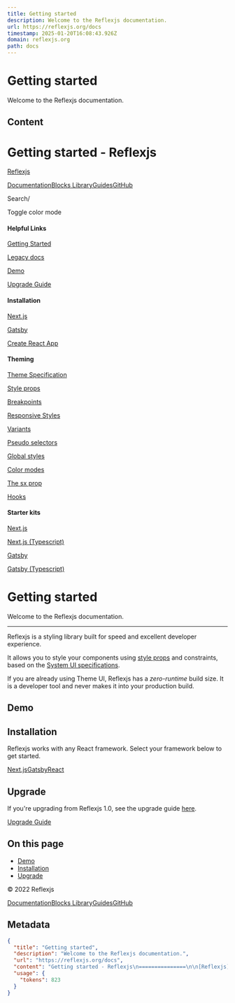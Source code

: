 ```yaml
---
title: Getting started
description: Welcome to the Reflexjs documentation.
url: https://reflexjs.org/docs
timestamp: 2025-01-20T16:08:43.926Z
domain: reflexjs.org
path: docs
---
```


# Getting started


Welcome to the Reflexjs documentation.


## Content

Getting started - Reflexjs
===============

[Reflexjs](https://reflexjs.org/)

[Documentation](https://reflexjs.org/docs)[Blocks Library](https://reflexjs.org/blocks)[Guides](https://reflexjs.org/guides/build-landing-page-with-nextjs)[GitHub](https://github.com/reflexjs/reflexjs)

Search/

[](https://github.com/reflexjs/reflexjs)Toggle color mode

#### Helpful Links

[Getting Started](https://reflexjs.org/docs)

 [Legacy docs](https://v1.reflexjs.org/docs)

[Demo](https://demo.reflexjs.org/)

[Upgrade Guide](https://reflexjs.org/docs/upgrade)

#### Installation

[Next.js](https://reflexjs.org/docs/installation/nextjs)

[Gatsby](https://reflexjs.org/docs/installation/gatsby)

[Create React App](https://reflexjs.org/docs/installation/react)

#### Theming

[Theme Specification](https://reflexjs.org/docs/theming/theme)

[Style props](https://reflexjs.org/docs/theming/style-props)

[Breakpoints](https://reflexjs.org/docs/theming/breakpoints)

[Responsive Styles](https://reflexjs.org/docs/theming/responsive-styles)

[Variants](https://reflexjs.org/docs/theming/variants)

[Pseudo selectors](https://reflexjs.org/docs/theming/pseudo-selectors)

[Global styles](https://reflexjs.org/docs/theming/global-styles)

[Color modes](https://reflexjs.org/docs/theming/color-modes)

[The sx prop](https://reflexjs.org/docs/theming/sx)

[Hooks](https://reflexjs.org/docs/theming/hooks)

#### Starter kits

[Next.js](https://github.com/reflexjs/nextjs-starter)

[Next.js (Typescript)](https://github.com/reflexjs/nextjs-starter-typescript)

[Gatsby](https://github.com/reflexjs/gatsby-starter)

[Gatsby (Typescript)](https://github.com/reflexjs/gatsby-starter-typescript)

Getting started
===============

Welcome to the Reflexjs documentation.

* * *

Reflexjs is a styling library built for speed and excellent developer experience.

It allows you to style your components using [style props](https://reflexjs.org/docs/theming/style-props) and constraints, based on the [System UI specifications](https://system-ui.com/).

If you are already using Theme UI, Reflexjs has a _zero-runtime_ build size. It is a developer tool and never makes it into your production build.

[](https://reflexjs.org/docs#demo)Demo
--------------------------------------

[](https://reflexjs.org/docs#installation)Installation
------------------------------------------------------

Reflexjs works with any React framework. Select your framework below to get started.

[Next.js](https://reflexjs.org/docs/installation/nextjs)[Gatsby](https://reflexjs.org/docs/installation/gatsby)[React](https://reflexjs.org/docs/installation/react)

[](https://reflexjs.org/docs#upgrade)Upgrade
--------------------------------------------

If you're upgrading from Reflexjs 1.0, see the upgrade guide [here](https://reflexjs.org/docs/upgrade).

[Upgrade Guide](https://reflexjs.org/docs/upgrade)

On this page
------------

*   [Demo](https://reflexjs.org/docs#demo)
*   [Installation](https://reflexjs.org/docs#installation)
*   [Upgrade](https://reflexjs.org/docs#upgrade)

© 2022 Reflexjs

[Documentation](https://reflexjs.org/docs)[Blocks Library](https://reflexjs.org/blocks)[Guides](https://reflexjs.org/guides/build-landing-page-with-nextjs)[GitHub](https://github.com/reflexjs/reflexjs)

## Metadata

```json
{
  "title": "Getting started",
  "description": "Welcome to the Reflexjs documentation.",
  "url": "https://reflexjs.org/docs",
  "content": "Getting started - Reflexjs\n===============\n\n[Reflexjs](https://reflexjs.org/)\n\n[Documentation](https://reflexjs.org/docs)[Blocks Library](https://reflexjs.org/blocks)[Guides](https://reflexjs.org/guides/build-landing-page-with-nextjs)[GitHub](https://github.com/reflexjs/reflexjs)\n\nSearch/\n\n[](https://github.com/reflexjs/reflexjs)Toggle color mode\n\n#### Helpful Links\n\n[Getting Started](https://reflexjs.org/docs)\n\n [Legacy docs](https://v1.reflexjs.org/docs)\n\n[Demo](https://demo.reflexjs.org/)\n\n[Upgrade Guide](https://reflexjs.org/docs/upgrade)\n\n#### Installation\n\n[Next.js](https://reflexjs.org/docs/installation/nextjs)\n\n[Gatsby](https://reflexjs.org/docs/installation/gatsby)\n\n[Create React App](https://reflexjs.org/docs/installation/react)\n\n#### Theming\n\n[Theme Specification](https://reflexjs.org/docs/theming/theme)\n\n[Style props](https://reflexjs.org/docs/theming/style-props)\n\n[Breakpoints](https://reflexjs.org/docs/theming/breakpoints)\n\n[Responsive Styles](https://reflexjs.org/docs/theming/responsive-styles)\n\n[Variants](https://reflexjs.org/docs/theming/variants)\n\n[Pseudo selectors](https://reflexjs.org/docs/theming/pseudo-selectors)\n\n[Global styles](https://reflexjs.org/docs/theming/global-styles)\n\n[Color modes](https://reflexjs.org/docs/theming/color-modes)\n\n[The sx prop](https://reflexjs.org/docs/theming/sx)\n\n[Hooks](https://reflexjs.org/docs/theming/hooks)\n\n#### Starter kits\n\n[Next.js](https://github.com/reflexjs/nextjs-starter)\n\n[Next.js (Typescript)](https://github.com/reflexjs/nextjs-starter-typescript)\n\n[Gatsby](https://github.com/reflexjs/gatsby-starter)\n\n[Gatsby (Typescript)](https://github.com/reflexjs/gatsby-starter-typescript)\n\nGetting started\n===============\n\nWelcome to the Reflexjs documentation.\n\n* * *\n\nReflexjs is a styling library built for speed and excellent developer experience.\n\nIt allows you to style your components using [style props](https://reflexjs.org/docs/theming/style-props) and constraints, based on the [System UI specifications](https://system-ui.com/).\n\nIf you are already using Theme UI, Reflexjs has a _zero-runtime_ build size. It is a developer tool and never makes it into your production build.\n\n[](https://reflexjs.org/docs#demo)Demo\n--------------------------------------\n\n[](https://reflexjs.org/docs#installation)Installation\n------------------------------------------------------\n\nReflexjs works with any React framework. Select your framework below to get started.\n\n[Next.js](https://reflexjs.org/docs/installation/nextjs)[Gatsby](https://reflexjs.org/docs/installation/gatsby)[React](https://reflexjs.org/docs/installation/react)\n\n[](https://reflexjs.org/docs#upgrade)Upgrade\n--------------------------------------------\n\nIf you're upgrading from Reflexjs 1.0, see the upgrade guide [here](https://reflexjs.org/docs/upgrade).\n\n[Upgrade Guide](https://reflexjs.org/docs/upgrade)\n\nOn this page\n------------\n\n*   [Demo](https://reflexjs.org/docs#demo)\n*   [Installation](https://reflexjs.org/docs#installation)\n*   [Upgrade](https://reflexjs.org/docs#upgrade)\n\n© 2022 Reflexjs\n\n[Documentation](https://reflexjs.org/docs)[Blocks Library](https://reflexjs.org/blocks)[Guides](https://reflexjs.org/guides/build-landing-page-with-nextjs)[GitHub](https://github.com/reflexjs/reflexjs)",
  "usage": {
    "tokens": 823
  }
}
```
